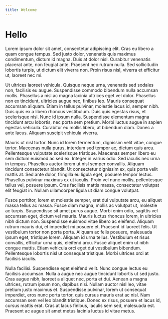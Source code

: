 ```yaml
---
title: Welcome
---
```


# Hello
Lorem ipsum dolor sit amet, consectetur adipiscing elit. Cras eu libero a quam congue tempus. Sed justo dolor, venenatis quis maximus condimentum, dictum id magna. Duis at dolor nisl. Curabitur venenatis placerat ante, non feugiat ante. Praesent nec rutrum nulla. Sed sollicitudin lobortis turpis, ut dictum elit viverra non. Proin risus nisl, viverra et efficitur ut, laoreet nec mi.

Ut ultrices laoreet vehicula. Quisque neque urna, venenatis sed sodales non, facilisis eu augue. Suspendisse commodo bibendum nulla accumsan mollis. Phasellus a nisl ac magna lacinia ultrices eget vel dolor. Phasellus non ex tincidunt, ultricies augue nec, finibus leo. Mauris consequat accumsan aliquam. Etiam in tellus pulvinar, molestie lacus id, semper nibh. Duis quis ex a libero rhoncus vestibulum. Duis quis egestas risus, et scelerisque nisl. Nunc id ipsum nulla. Suspendisse elementum magna tincidunt arcu lobortis, nec porta sem pretium. Morbi luctus augue in sapien egestas vehicula. Curabitur eu mollis libero, at bibendum diam. Donec a ante lacus. Aliquam suscipit vehicula viverra.

Mauris ut nisl tortor. Nunc id lorem fermentum, dignissim velit vitae, congue tortor. Maecenas nulla purus, interdum sed tempor ac, dictum quis arcu. Pellentesque vulputate scelerisque tristique. Maecenas semper libero eu sem dictum euismod ac sed ex. Integer in varius odio. Sed iaculis nec urna in tempus. Phasellus auctor lorem ut nisl semper convallis. Aliquam tincidunt consectetur blandit. Ut consectetur dignissim ex, quis porta velit mattis at. Sed ante dolor, fringilla eu ligula eget, posuere tempor lectus. Phasellus pulvinar maximus ex ut iaculis. Proin vel nunc mollis, pellentesque tellus vel, posuere ipsum. Cras facilisis mattis massa, consectetur volutpat elit feugiat in. Nullam ullamcorper ligula ut diam congue volutpat.

Fusce porttitor, lorem et molestie semper, erat dui vulputate arcu, eu aliquet massa tellus ac massa. Fusce diam magna, mollis ac volutpat ut, molestie ac turpis. Suspendisse sit amet purus augue. Morbi enim odio, sagittis vel accumsan eget, dictum vel mauris. Mauris luctus rhoncus lorem, in ultricies nibh dictum non. Suspendisse euismod vitae libero ac eleifend. Aliquam rutrum mauris dui, et imperdiet mi posuere et. Praesent id laoreet felis. Ut vestibulum tortor non porta porta. Aliquam ac felis posuere, malesuada ipsum eget, tristique lorem. Aliquam id urna tellus. Vestibulum et risus convallis, efficitur urna quis, eleifend arcu. Fusce aliquet enim ut nibh congue mattis. Etiam vehicula orci eget dui vestibulum bibendum. Pellentesque lobortis nisl ut consequat tristique. Morbi ultrices orci at facilisis iaculis.

Nulla facilisi. Suspendisse eget eleifend velit. Nunc congue lectus eu facilisis accumsan. Nulla a augue nec augue tincidunt lobortis ut sed justo. Cras augue nibh, laoreet a aliquet nec, porta et dui. Aenean a magna ultrices, rutrum ipsum non, dapibus nisi. Nullam auctor nisl leo, vitae pretium justo maximus et. Suspendisse pulvinar, lorem ut consequat imperdiet, eros nunc porta tortor, quis cursus mauris erat ac nisl. Nam accumsan sem vel leo blandit tristique. Donec ex risus, posuere et lacus id, cursus mattis erat. Cras at lacus finibus, iaculis sem sed, malesuada est. Praesent ac augue sit amet metus lacinia luctus id vitae metus.